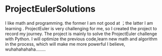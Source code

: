 # ProjectEulerSolutions
I like math and programming. the former I am not good at ；the latter I am learning . ProjectEuler is very challenging for me, so I created the project to record my journey. The project is mainly to solve the ProjectEuler challenge with Python. I will optimize the previous code,learn new math and algorithm in the  process, which will make me more powerful I believe, wuhahahahaha........
